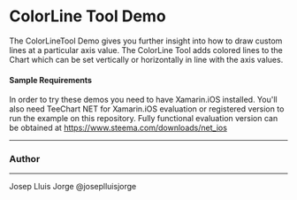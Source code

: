 ColorLine Tool Demo
=================

The ColorLineTool Demo gives you further insight into how to draw custom lines at a particular axis value.
The ColorLine Tool adds colored lines to the Chart which can be set vertically or horizontally in line with the axis values.

#### Sample Requirements

In order to try these demos you need to have Xamarin.iOS installed. You'll also need TeeChart NET for Xamarin.iOS evaluation or registered version to run the example on this repository. Fully functional evaluation version can be obtained at https://www.steema.com/downloads/net_ios

------
### Author
------
Josep Lluis Jorge @joseplluisjorge